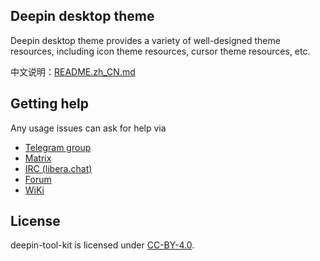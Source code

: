 ## Deepin desktop theme

Deepin desktop theme provides a variety of well-designed theme resources, including icon theme resources, cursor theme resources, etc.


中文说明：[README.zh_CN.md](./README.zh_CN.md)


## Getting help

Any usage issues can ask for help via

* [Telegram group](https://t.me/deepin)
* [Matrix](https://matrix.to/#/#deepin-community:matrix.org)
* [IRC (libera.chat)](https://web.libera.chat/#deepin-community)
* [Forum](https://bbs.deepin.org)
* [WiKi](https://wiki.deepin.org/)

## License

deepin-tool-kit is licensed under [CC-BY-4.0](LICENSES/CC-BY-4.0.txt).
